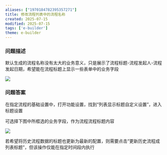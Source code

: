 ```yaml
---
aliases: ["1970184782395357271"]
title: 修改流程列表中的流程名称
created: 2025-07-15
modified: 2025-07-15
tags: ['e-builder']
theme: e-builder
---
```


### 问题描述

默认生成的流程名称没有太大的业务意义，只是展示了流程标题-流程发起人-流程发起日期，希望能在流程标题上显示一些表单中的业务字段

![](https://myhelpdoc.oss-cn-heyuan.aliyuncs.com/mdimages/8d77205c726a3e75005e9af610124936.jpg)

### 问题答案

在指定流程的基础设置中，打开功能设置，找到“列表显示标题自定义设置”，进入标题设置

可选择下图中所框选的业务字段，作为流程流程标题内容

![](https://myhelpdoc.oss-cn-heyuan.aliyuncs.com/mdimages/8c6b1109988768feb3eab30574b8120c.jpg)

若希望将历史流程数据的标题也更新为最新的配置，则需要点击“更新历史流程成列表标题”，但该操作仅能在指定时间段内执行

